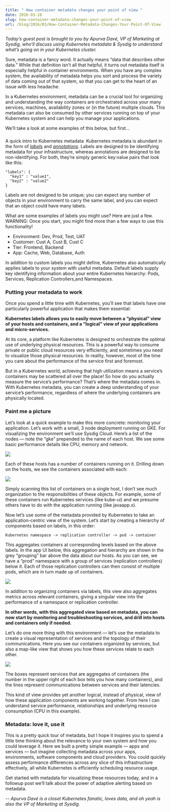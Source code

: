 ```yaml
---
title: " How container metadata changes your point of view "
date: 2016-03-28
slug: how-container-metadata-changes-your-point-of-view
url: /blog/2016/03/How-Container-Metadata-Changes-Your-Point-Of-View
---
```

_Today’s guest post is brought to you by Apurva Davé, VP of Marketing at Sysdig, who’ll discuss using Kubernetes metadata & Sysdig to understand what’s going on in your Kubernetes cluster.&nbsp;_  

Sure, metadata is a fancy word. It actually means “data that describes other data.” While that definition isn’t all that helpful, it turns out metadata itself is especially helpful in container environments. When you have any complex system, the availability of metadata helps you sort and process the variety of data coming out of that system, so that you can get to the heart of an issue with less headache.  

In a Kubernetes environment, metadata can be a crucial tool for organizing and understanding the way containers are orchestrated across your many services, machines, availability zones or (in the future) multiple clouds. This metadata can also be consumed by other services running on top of your Kubernetes system and can help you manage your applications.  

We’ll take a look at some examples of this below, but first...  

###   
A quick intro to Kubernetes metadata&nbsp;
Kubernetes metadata is abundant in the form of [_labels_](/docs/user-guide/labels/) and [_annotations_](/docs/user-guide/annotations/). Labels are designed to be identifying metadata for your infrastructure, whereas annotations are designed to be non-identifying. For both, they’re simply generic key:value pairs that look like this:  

```
"labels": {
  "key1" : "value1",
  "key2" : "value2"
}
```
Labels are not designed to be unique; you can expect any number of objects in your environment to carry the same label, and you can expect that an object could have many labels.  

What are some examples of labels you might use? Here are just a few. WARNING: Once you start, you might find more than a few ways to use this functionality!  


- Environment: Dev, Prod, Test, UAT&nbsp;
- Customer: Cust A, Cust B, Cust C&nbsp;
- Tier: Frontend, Backend&nbsp;
- App: Cache, Web, Database, Auth&nbsp;

In addition to custom labels you might define, Kubernetes also automatically applies labels to your system with useful metadata. Default labels supply key identifying information about your entire Kubernetes hierarchy: Pods, Services, Replication Controllers,and Namespaces.  


### Putting your metadata to work&nbsp;
Once you spend a little time with Kubernetes, you’ll see that labels have one particularly powerful application that makes them essential:  

**Kubernetes labels allows you to easily move between a “physical” view of your hosts and containers, and a “logical” view of your applications and micro-services.&nbsp;**  

At its core, a platform like Kubernetes is designed to orchestrate the optimal use of underlying physical resources. This is a powerful way to consume private or public cloud resources very efficiently, and sometimes you need to visualize those physical resources. In reality, however, most of the time you care about the performance of the service first and foremost.  

But in a Kubernetes world, achieving that high utilization means a service’s containers may be scattered all over the place! So how do you actually measure the service’s performance? That’s where the metadata comes in. With Kubernetes metadata, you can create a deep understanding of your service’s performance, regardless of where the underlying containers are physically located.  


### Paint me a picture&nbsp;
Let’s look at a quick example to make this more concrete: monitoring your application. Let’s work with a small, 3 node deployment running on GKE. For visualizing the environment we’ll use Sysdig Cloud. Here’s a list of the nodes — note the “gke” prepended to the name of each host. We see some basic performance details like CPU, memory and network.  


[![](https://1.bp.blogspot.com/-NSkvJcEj0L0/VvmM1eWSlLI/AAAAAAAAA5w/YupjdMPz8aEmXjSt8xyZJVOoa4osyLYBg/s640/sysdig1.png)](https://1.bp.blogspot.com/-NSkvJcEj0L0/VvmM1eWSlLI/AAAAAAAAA5w/YupjdMPz8aEmXjSt8xyZJVOoa4osyLYBg/s1600/sysdig1.png)

Each of these hosts has a number of containers running on it. Drilling down on the hosts, we see the containers associated with each:  


[![](https://2.bp.blogspot.com/-7hrB4V8zAkg/VvmJRpLcQQI/AAAAAAAAAYA/Fz7pul56ZQ8Xus6u4zHBFAwe8HJesyeRw/s640/Kubernetes%2BMetadata%2BBlog%2B2.png)](https://2.bp.blogspot.com/-7hrB4V8zAkg/VvmJRpLcQQI/AAAAAAAAAYA/Fz7pul56ZQ8Xus6u4zHBFAwe8HJesyeRw/s1600/Kubernetes%2BMetadata%2BBlog%2B2.png)



Simply scanning this list of containers on a single host, I don’t see much organization to the responsibilities of these objects. For example, some of these containers run Kubernetes services (like kube-ui) and we presume others have to do with the application running (like javaapp.x).  

Now let’s use some of the metadata provided by Kubernetes to take an application-centric view of the system. Let’s start by creating a hierarchy of components based on labels, in this order:  

`Kubernetes namespace -> replication controller -> pod -> container`  

This aggregates containers at corresponding levels based on the above labels. In the app UI below, this aggregation and hierarchy are shown in the grey “grouping” bar above the data about our hosts. As you can see, we have a “prod” namespace with a group of services (replication controllers) below it. Each of those replication controllers can then consist of multiple pods, which are in turn made up of containers.  


[![](https://4.bp.blogspot.com/-7JuCC5kuF6U/VvmJzM4UYmI/AAAAAAAAAYE/iIhR19aVCpAaVFRKujflMo047PmzP0DpA/s640/Kubernetes%2BMetadata%2BBlog%2B3.png)](https://4.bp.blogspot.com/-7JuCC5kuF6U/VvmJzM4UYmI/AAAAAAAAAYE/iIhR19aVCpAaVFRKujflMo047PmzP0DpA/s1600/Kubernetes%2BMetadata%2BBlog%2B3.png)

In addition to organizing containers via labels, this view also aggregates metrics across relevant containers, giving a singular view into the performance of a namespace or replication controller.  

**In other words, with this aggregated view based on metadata, you can now start by monitoring and troubleshooting services, and drill into hosts and containers only if needed.&nbsp;**  

Let’s do one more thing with this environment — let’s use the metadata to create a visual representation of services and the topology of their communications. Here you see our containers organized by services, but also a map-like view that shows you how these services relate to each other.  


[![](https://1.bp.blogspot.com/-URGCJheccOE/Vvmeh7VnzgI/AAAAAAAAA6I/WIz3pmcrk9A5sgadIU5J8lVObg32HFlQQ/s640/sysdig4.png)](https://1.bp.blogspot.com/-URGCJheccOE/Vvmeh7VnzgI/AAAAAAAAA6I/WIz3pmcrk9A5sgadIU5J8lVObg32HFlQQ/s1600/sysdig4.png)

The boxes represent services that are aggregates of containers (the number in the upper right of each box tells you how many containers), and the lines represent communications between services and their latencies.  

This kind of view provides yet another logical, instead of physical, view of how these application components are working together. From here I can understand service performance, relationships and underlying resource consumption (CPU in this example).  


### Metadata: love it, use it&nbsp;
This is a pretty quick tour of metadata, but I hope it inspires you to spend a little time thinking about the relevance to your own system and how you could leverage it. Here we built a pretty simple example — apps and services — but imagine collecting metadata across your apps, environments, software components and cloud providers. You could quickly assess performance differences across any slice of this infrastructure effectively, all while Kubernetes is efficiently scheduling resource usage.  

Get started with metadata for visualizing these resources today, and in a followup post we’ll talk about the power of adaptive alerting based on metadata.  

_-- Apurva Davé is a closet Kubernetes fanatic, loves data, and oh yeah is also the VP of Marketing at Sysdig._
